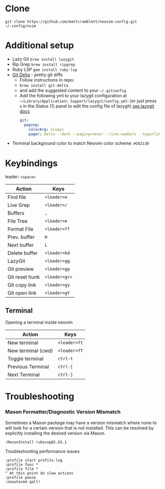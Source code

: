 # Clone

```
git clone https://github.com/mattcramblett/neovim-config.git ~/.config/nvim
```

# Additional setup

- Lazy Git `brew install lazygit`
- Rip Grep `brew install ripgrep`
- Ruby LSP `gem install ruby-lsp`
- [Git Delta](https://github.com/dandavison/delta) - pretty git diffs
  - Follow instructions in repo:
  - `brew install git-delta`
  - and add the suggested content to your `~/.gitconfig`
  - Add the following yml to your lazygit configuration at `~/Library/Application\ Support/lazygit/config.yml`:
    (or just press `e` in the Status (1) panel to edit the config file of lazygit)
    [see lazygit docs](https://github.com/jesseduffield/lazygit/blob/master/docs/Custom_Pagers.md#delta)
    ```yml
    git:
      paging:
        colorArg: always
        pager: delta --dark --paging=never --line-numbers --hyperlinks --hyperlinks-file-link-format="lazygit-edit://{path}:{line}"
    ```
- Terminal background color to match Neovim color scheme: `#182130`

# Keybindings

leader: `<space>`

| Action         | Keys          |
| -------------- | ------------- |
| Find file      | `<leader>o`   |
| Live Grep      | `<leader>/`   |
| Buffers        | `,`           |
| File Tree      | `<leader>e`   |
| Format File    | `<leader>ff`  |
| Prev. buffer   | `H`           |
| Next buffer    | `L`           |
| Delete buffer  | `<leader>bd`  |
| LazyGit        | `<leader>gg`  |
| Git preview    | `<leader>gp`  |
| Git reset hunk | `<leader<gr>` |
| Git copy link  | `<leader>gy`  |
| Git open link  | `<leader>gY`  |

## Terminal
Opening a terminal inside neovim

| Action             | Keys          |
| --------------     | ------------- |
| New terminal       | `<leader>ft`  |
| New terminal (cwd) | `<leader>fT`  |
| Toggle terminal    | `ctrl-t`      |
| Previous Terminal  | `ctrl-[`      |
| Next Terminal      | `ctrl-]`      |

# Troubleshooting

### Mason Formatter/Diagnostic Version Mismatch

Sometimes a Mason package may have a version mismatch where none-ls will look for a certain version that is not installed.
This can be resolved by explicitly installing the desired version via Mason.

```
:MasonInstall rubocop@1.65.1
```

Troubleshooting performance issues

```
:profile start profile.log
:profile func *
:profile file *
" At this point do slow actions
:profile pause
:noautocmd qall!
```
